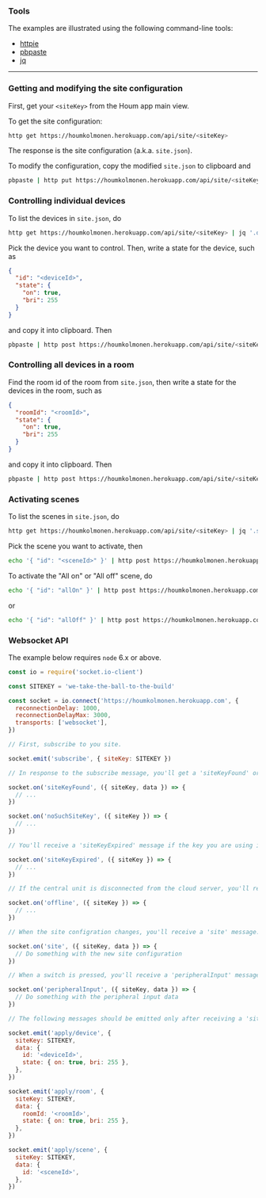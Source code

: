 ### Tools

The examples are illustrated using the following command-line tools:

* [httpie](https://httpie.org/)
* [pbpaste](https://developer.apple.com/legacy/library/documentation/Darwin/Reference/ManPages/man1/pbpaste.1.html)
* [jq](https://stedolan.github.io/jq/)

- - -

### Getting and modifying the site configuration

First, get your `<siteKey>` from the Houm app main view.

To get the site configuration:

```bash
http get https://houmkolmonen.herokuapp.com/api/site/<siteKey>
```

The response is the site configuration (a.k.a. `site.json`).

To modify the configuration, copy the modified `site.json` to clipboard and

```bash
pbpaste | http put https://houmkolmonen.herokuapp.com/api/site/<siteKey>
```

### Controlling individual devices

To list the devices in `site.json`, do

```bash
http get https://houmkolmonen.herokuapp.com/api/site/<siteKey> | jq '.devices[] | { id: .id, name: .name }'
```

Pick the device you want to control. Then, write a state for the device, such as

```json
{
  "id": "<deviceId>",
  "state": {
    "on": true,
    "bri": 255
  }
}
```

and copy it into clipboard. Then

```bash
pbpaste | http post https://houmkolmonen.herokuapp.com/api/site/<siteKey>/applyDevice
```

### Controlling all devices in a room

Find the room id of the room from `site.json`, then write a state for the devices in the room, such as

```json
{
  "roomId": "<roomId>",
  "state": {
    "on": true,
    "bri": 255
  }
}
```

and copy it into clipboard. Then

```bash
pbpaste | http post https://houmkolmonen.herokuapp.com/api/site/<siteKey>/applyRoom
```

### Activating scenes

To list the scenes in `site.json`, do

```bash
http get https://houmkolmonen.herokuapp.com/api/site/<siteKey> | jq '.scenes[] | { id: .id, name: .name }'
```

Pick the scene you want to activate, then

```bash
echo '{ "id": "<sceneId>" }' | http post https://houmkolmonen.herokuapp.com/api/site/<siteKey>/applyScene
```

To activate the "All on" or "All off" scene, do

```bash
echo '{ "id": "allOn" }' | http post https://houmkolmonen.herokuapp.com/api/site/<siteKey>/applyScene
```

or

```bash
echo '{ "id": "allOff" }' | http post https://houmkolmonen.herokuapp.com/api/site/<siteKey>/applyScene
```

### Websocket API

The example below requires `node` 6.x or above.

```javascript
const io = require('socket.io-client')

const SITEKEY = 'we-take-the-ball-to-the-build'

const socket = io.connect('https://houmkolmonen.herokuapp.com', {
  reconnectionDelay: 1000,
  reconnectionDelayMax: 3000,
  transports: ['websocket'],
})

// First, subscribe to you site.

socket.emit('subscribe', { siteKey: SITEKEY })

// In response to the subscribe message, you'll get a 'siteKeyFound' or 'noSuchSiteKey' message.

socket.on('siteKeyFound', ({ siteKey, data }) => {
  // ...
})

socket.on('noSuchSiteKey', ({ siteKey }) => {
  // ...
})

// You'll receive a 'siteKeyExpired' message if the key you are using is deleted or it expires.

socket.on('siteKeyExpired', ({ siteKey }) => {
  // ...
})

// If the central unit is disconnected from the cloud server, you'll receive an 'offline' message.

socket.on('offline', ({ siteKey }) => {
  // ...
})

// When the site configration changes, you'll receive a 'site' message.

socket.on('site', ({ siteKey, data }) => {
  // Do something with the new site configuration
})

// When a switch is pressed, you'll receive a 'peripheralInput' message.

socket.on('peripheralInput', ({ siteKey, data }) => {
  // Do something with the peripheral input data
})

// The following messages should be emitted only after receiving a 'siteKeyFound' message.

socket.emit('apply/device', {
  siteKey: SITEKEY,
  data: {
    id: '<deviceId>',
    state: { on: true, bri: 255 },
  },
})

socket.emit('apply/room', {
  siteKey: SITEKEY,
  data: {
    roomId: '<roomId>',
    state: { on: true, bri: 255 },
  },
})

socket.emit('apply/scene', {
  siteKey: SITEKEY,
  data: {
    id: '<sceneId>',
  },
})
```